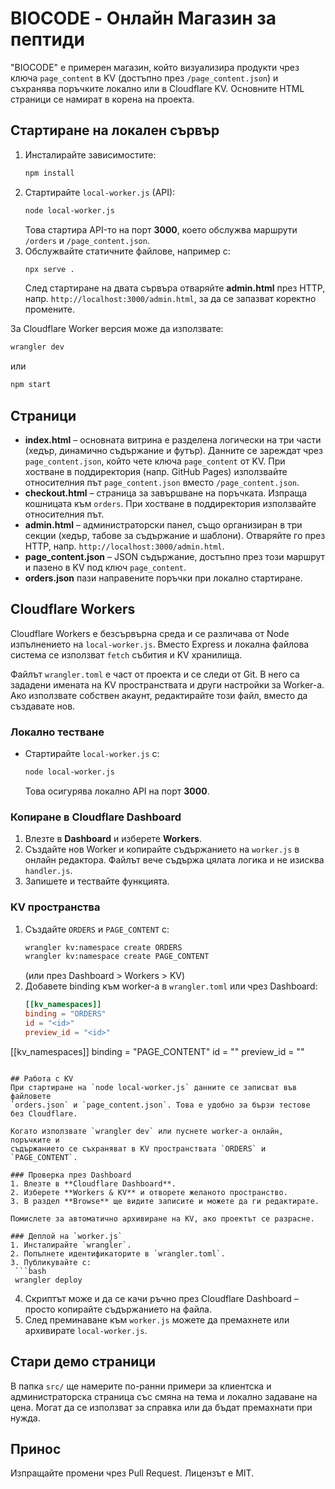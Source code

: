 # BIOCODE - Онлайн Магазин за пептиди

"BIOCODE" е примерен магазин, който визуализира продукти чрез ключа `page_content` в KV (достъпно през `/page_content.json`) и съхранява поръчките локално или в Cloudflare KV. Основните HTML страници се намират в корена на проекта.

## Стартиране на локален сървър
1. Инсталирайте зависимостите:
   ```bash
   npm install
   ```
2. Стартирайте `local-worker.js` (API):
   ```bash
   node local-worker.js
   ```
   Това стартира API-то на порт **3000**, което обслужва маршрути `/orders` и `/page_content.json`.
3. Обслужвайте статичните файлове, например с:
   ```bash
   npx serve .
   ```
   След стартиране на двата сървъра отваряйте **admin.html** през HTTP, напр. `http://localhost:3000/admin.html`, за да се запазват коректно промените.


За Cloudflare Worker версия може да използвате:
```bash
wrangler dev
```
или
```bash
npm start
```

## Страници
- **index.html** – основната витрина е разделена логически на три части (хедър, динамично съдържание и футър). Данните се зареждат чрез `page_content.json`, който чете ключа `page_content` от KV. При хостване в поддиректория (напр. GitHub Pages) използвайте относителния път `page_content.json` вместо `/page_content.json`.
- **checkout.html** – страница за завършване на поръчката. Изпраща кошницата към `orders`. При хостване в поддиректория използвайте относителния път.
- **admin.html** – администраторски панел, също организиран в три секции (хедър, табове за съдържание и шаблони). Отваряйте го през HTTP, напр. `http://localhost:3000/admin.html`.
- **page_content.json** – JSON съдържание, достъпно през този маршрут и пазено в KV под ключ `page_content`.
- **orders.json** пази направените поръчки при локално стартиране.
## Cloudflare Workers
Cloudflare Workers е безсървърна среда и се различава от Node изпълнението на `local-worker.js`.
Вместо Express и локална файлова система се използват `fetch` събития и KV хранилища.

Файлът `wrangler.toml` е част от проекта и се следи от Git. В него са зададени имената на KV пространствата и други настройки за Worker-а. Ако използвате собствен акаунт, редактирайте този файл, вместо да създавате нов.

### Локално тестване
- Стартирайте `local-worker.js` с:
  ```bash
  node local-worker.js
  ```
  Това осигурява локално API на порт **3000**.

### Копиране в Cloudflare Dashboard
1. Влезте в **Dashboard** и изберете **Workers**.
2. Създайте нов Worker и копирайте съдържанието на `worker.js` в онлайн редактора. Файлът вече съдържа цялата логика и не изисква `handler.js`.
3. Запишете и тествайте функцията.

### KV пространства
1. Създайте `ORDERS` и `PAGE_CONTENT` с:
   ```bash
   wrangler kv:namespace create ORDERS
   wrangler kv:namespace create PAGE_CONTENT
   ```
   (или през Dashboard > Workers > KV)
2. Добавете binding към worker-а в `wrangler.toml` или чрез Dashboard:
   ```toml
   [[kv_namespaces]]
   binding = "ORDERS"
   id = "<id>"
   preview_id = "<id>"

  [[kv_namespaces]]
  binding = "PAGE_CONTENT"
  id = "<id>"
  preview_id = "<id>"
  ```

## Работа с KV
При стартиране на `node local-worker.js` данните се записват във файловете
`orders.json` и `page_content.json`. Това е удобно за бързи тестове без Cloudflare.

Когато използвате `wrangler dev` или пуснете worker-а онлайн, поръчките и
съдържанието се съхраняват в KV пространствата `ORDERS` и `PAGE_CONTENT`.

### Проверка през Dashboard
1. Влезте в **Cloudflare Dashboard**.
2. Изберете **Workers & KV** и отворете желаното пространство.
3. В раздел **Browse** ще видите записите и можете да ги редактирате.

Помислете за автоматично архивиране на KV, ако проектът се разрасне.

### Деплой на `worker.js`
1. Инсталирайте `wrangler`.
2. Попълнете идентификаторите в `wrangler.toml`.
3. Публикувайте с:
   ```bash
   wrangler deploy
   ```
4. Скриптът може и да се качи ръчно през Cloudflare Dashboard – просто копирайте съдържанието на файла.
5. След преминаване към `worker.js` можете да премахнете или архивирате `local-worker.js`.

## Стари демо страници
В папка `src/` ще намерите по-ранни примери за клиентска и администраторска страница със смяна на тема и локално задаване на цена. Могат да се използват за справка или да бъдат премахнати при нужда.

## Принос
Изпращайте промени чрез Pull Request. Лицензът е MIT.
